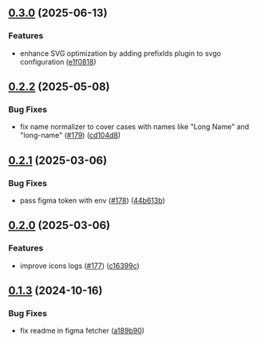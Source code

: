 ## [0.3.0](https://github.com/acronis/ui-component-library/compare/figma-fetcher/0.2.2...figma-fetcher/0.3.0) (2025-06-13)


### Features

* enhance SVG optimization by adding prefixIds plugin to svgo configuration ([e1f0818](https://github.com/acronis/ui-component-library/commit/e1f0818c188e5fafa06dcc85d3f8ed919ae1a8d9))

## [0.2.2](https://github.com/acronis/ui-component-library/compare/figma-fetcher/0.2.1...figma-fetcher/0.2.2) (2025-05-08)


### Bug Fixes

* fix name normalizer to cover cases with names like "Long  Name" and "long-name" ([#179](https://github.com/acronis/ui-component-library/issues/179)) ([cd104d8](https://github.com/acronis/ui-component-library/commit/cd104d889e2eb4843f221fcf51fd638aba69c9eb))

## [0.2.1](https://github.com/acronis/ui-component-library/compare/figma-fetcher/0.2.0...figma-fetcher/0.2.1) (2025-03-06)


### Bug Fixes

* pass figma token with env ([#178](https://github.com/acronis/ui-component-library/issues/178)) ([44b613b](https://github.com/acronis/ui-component-library/commit/44b613b755cf3fc67519b963d116e693426a6325))

## [0.2.0](https://github.com/acronis/ui-component-library/compare/figma-fetcher/0.1.3...figma-fetcher/0.2.0) (2025-03-06)


### Features

* improve icons logs ([#177](https://github.com/acronis/ui-component-library/issues/177)) ([c16399c](https://github.com/acronis/ui-component-library/commit/c16399cd5dbdb422c1adac6754ee11786169976c))

## [0.1.3](https://github.com/acronis/ui-component-library/compare/figma-fetcher/0.1.2...figma-fetcher/0.1.3) (2024-10-16)


### Bug Fixes

* fix readme in figma fetcher ([a189b90](https://github.com/acronis/ui-component-library/commit/a189b90b5fa8a3b01e0b09e873e855e3808d9536))

